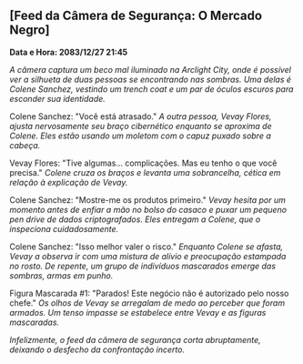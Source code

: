## [Feed da Câmera de Segurança: O Mercado Negro]

**Data e Hora: 2083/12/27 21:45**

_A câmera captura um beco mal iluminado na Arclight City, onde é possível ver a silhueta de duas pessoas se encontrando nas sombras. Uma delas é Colene Sanchez, vestindo um trench coat e um par de óculos escuros para esconder sua identidade._

Colene Sanchez: "Você está atrasado."
_A outra pessoa, Vevay Flores, ajusta nervosamente seu braço cibernético enquanto se aproxima de Colene. Eles estão usando um moletom com o capuz puxado sobre a cabeça._

Vevay Flores: "Tive algumas... complicações. Mas eu tenho o que você precisa."
_Colene cruza os braços e levanta uma sobrancelha, cética em relação à explicação de Vevay._

Colene Sanchez: "Mostre-me os produtos primeiro."
_Vevay hesita por um momento antes de enfiar a mão no bolso do casaco e puxar um pequeno pen drive de dados criptografados. Eles entregam a Colene, que o inspeciona cuidadosamente._

Colene Sanchez: "Isso melhor valer o risco."
_Enquanto Colene se afasta, Vevay a observa ir com uma mistura de alívio e preocupação estampada no rosto. De repente, um grupo de indivíduos mascarados emerge das sombras, armas em punho._

Figura Mascarada #1: "Parados! Este negócio não é autorizado pelo nosso chefe."
_Os olhos de Vevay se arregalam de medo ao perceber que foram armados. Um tenso impasse se estabelece entre Vevay e as figuras mascaradas._

_Infelizmente, o feed da câmera de segurança corta abruptamente, deixando o desfecho da confrontação incerto._
